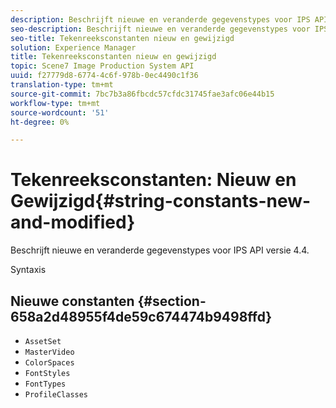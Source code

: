 ```yaml
---
description: Beschrijft nieuwe en veranderde gegevenstypes voor IPS API versie 4.4.
seo-description: Beschrijft nieuwe en veranderde gegevenstypes voor IPS API versie 4.4.
seo-title: Tekenreeksconstanten nieuw en gewijzigd
solution: Experience Manager
title: Tekenreeksconstanten nieuw en gewijzigd
topic: Scene7 Image Production System API
uuid: f27779d8-6774-4c6f-978b-0ec4490c1f36
translation-type: tm+mt
source-git-commit: 7bc7b3a86fbcdc57cfdc31745fae3afc06e44b15
workflow-type: tm+mt
source-wordcount: '51'
ht-degree: 0%

---
```



# Tekenreeksconstanten: Nieuw en Gewijzigd{#string-constants-new-and-modified}

Beschrijft nieuwe en veranderde gegevenstypes voor IPS API versie 4.4.

Syntaxis

## Nieuwe constanten {#section-658a2d48955f4de59c674474b9498ffd}

* `AssetSet`
* `MasterVideo`
* `ColorSpaces`
* `FontStyles`
* `FontTypes`
* `ProfileClasses`

<!--
Note: Can't tell from original docs if these are new or changes. Calling 'em new by default.
-->

